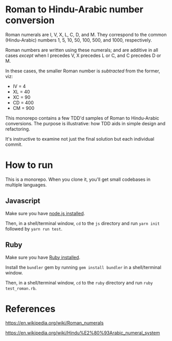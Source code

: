 # Roman to Hindu-Arabic number conversion

Roman numerals are I, V, X, L, C, D, and M. They correspond to the common (Hindu-Arabic) numbers 1, 5, 10, 50, 100, 500, and 1000, respectively.

Roman numbers are written using these numerals; and are additive in all cases *except* when I precedes V, X precedes L or C, and C precedes D or M.

In these cases, the smaller Roman number is *subtracted* from the former, viz:

* IV = 4
* XL = 40
* XC = 90
* CD = 400
* CM = 900

This monorepo contains a few TDD'd samples of Roman to Hindu-Arabic conversions. The purpose is illustrative: how TDD aids in simple design and refactoring.

It's instructive to examine not just the final solution but each individual commit.

# How to run

This is a monorepo. When you clone it, you'll get small codebases in multiple languages.

## Javascript

Make sure you have [node.js installed](https://nodejs.org/en/download/).

Then, in a shell/terminal window, `cd` to the `js` directory and run `yarn init` followed by `yarn run test`.

## Ruby

Make sure you have [Ruby installed](https://www.ruby-lang.org/en/documentation/installation/).

Install the `bundler` gem by running `gem install bundler` in a shell/terminal window.

Then, in a shell/terminal window, `cd` to the `ruby` directory and run `ruby test_roman.rb`.

# References

https://en.wikipedia.org/wiki/Roman_numerals

https://en.wikipedia.org/wiki/Hindu%E2%80%93Arabic_numeral_system
  
